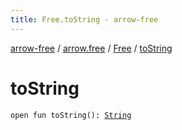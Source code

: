 ```yaml
---
title: Free.toString - arrow-free
---
```


[arrow-free](../../index.html) / [arrow.free](../index.html) / [Free](index.html) / [toString](./to-string.html)

# toString

`open fun toString(): `[`String`](https://kotlinlang.org/api/latest/jvm/stdlib/kotlin/-string/index.html)